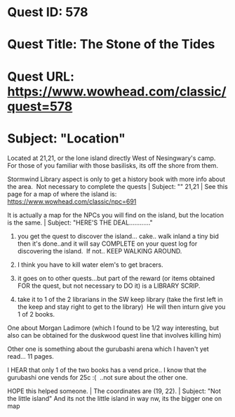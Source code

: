 # Quest ID: 578
# Quest Title: The Stone of the Tides
# Quest URL: https://www.wowhead.com/classic/quest=578
# Subject: "Location"
Located at 21,21, or the lone island directly West of Nesingwary's camp.  For those of you familiar with those <censored> basilisks, its off the shore from them.

Stormwind Library aspect is only to get a history book with more info about the area.  Not necessary to complete the quests | Subject: "<Blank>"
21,21 | See this page for a map of where the island is: https://www.wowhead.com/classic/npc=691

It is actually a map for the NPCs you will find on the island, but the location is the same. | Subject: "HERE'S THE DEAL............"
1) you get the quest to discover the island... cake.. walk inland a tiny bid then it's done..and it will say COMPLETE on your quest log for discovering the island.  If not.. KEEP WALKING AROUND.

2) I think you have to kill water elem's to get bracers.

3) it goes on to other quests...but part of the reward (or items obtained FOR the quest, but not necessary to DO it) is a LIBRARY SCRIP.

4) take it to 1 of the 2 librarians in the SW keep library (take the first left in the keep and stay right to get to the library)  He will then inturn give you 1 of 2 books.

One about Morgan Ladimore (which I found to be 1/2 way interesting, but also can be obtained for the duskwood quest line that involves killing him)

Other one is something about the gurubashi arena which I haven't yet read... 11 pages.

I HEAR that only 1 of the two books has a vend price.. I know that the gurubashi one vends for 25c :(  ..not sure about the other one.

HOPE this helped someone. | The coordinates are (19, 22). | Subject: "Not the little island"
And its not the little island in way nw, its the bigger one on map